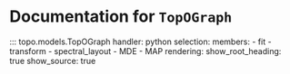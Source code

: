 # Documentation for `TopOGraph`

::: topo.models.TopOGraph
    handler: python
    selection:
      members:
        - fit
        - transform
        - spectral_layout
        - MDE
        - MAP
    rendering:
      show_root_heading: true
      show_source: true
